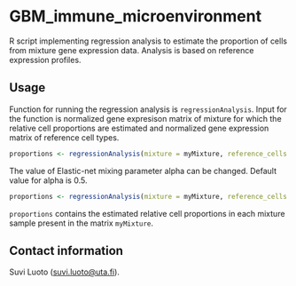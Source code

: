 # GBM_immune_microenvironment

R script implementing regression analysis to estimate the proportion of cells from mixture gene expression data. Analysis is based on reference expression profiles. 

Usage
-----
Function for running the regression analysis is `regressionAnalysis`. Input for the function is normalized gene expresison matrix of mixture for which the relative cell proportions are estimated and normalized gene expression matrix of reference cell types.

``` r
proportions <- regressionAnalysis(mixture = myMixture, reference_cells = myReference)
```
The value of Elastic-net mixing parameter alpha can be changed. Default value for alpha is 0.5. 
``` r
proportions <- regressionAnalysis(mixture = myMixture, reference_cells = myReference, alpha = 0.1)
```

`proportions` contains the estimated relative cell proportions in each mixture sample present in the matrix `myMixture`.

Contact information
-------------------

Suvi Luoto (<suvi.luoto@uta.fi>).

